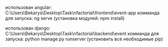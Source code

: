 использован angular:
C:\Users\Bekarys\Desktop\Task\nfactorial\frontend\event-app 
комманда для запуска: ng serve
(установка модулей: npm install)

использован django:
C:\Users\Bekarys\Desktop\Task\nfactorial\backend\event
комманда для запуска: python manage.py runserver
(установить все необходимые pip)